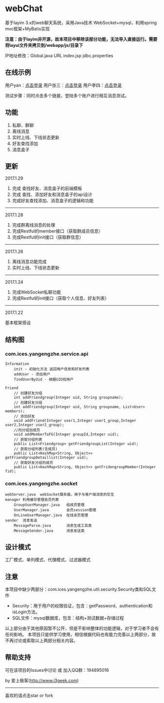 # webChat

基于layim 3.x的web聊天系统，采用Java技术 WebSocket+mysql，利用spring mvc框架+MyBatis实现

**注意：由于layim非开源，故本项目中移除该部分功能，无法导入直接运行。需要将layui文件夹拷贝到/webapp/js/目录下**

IP地址修改：Global.java URL index.jsp jdbc.properties

## 在线示例

用户yan：[点击登录](http://www.7tool.cn:8090/webchat/?uid=10000&key=10000)
用户张三：[点击登录](http://www.7tool.cn:8090/webchat/?uid=10001&key=10001)
用户李四：[点击登录](http://www.7tool.cn:8090/webchat/?uid=10002&key=10002)

测试步骤：同时点击多个链接，登陆多个账户进行相互消息测试。

## 功能

1. 私聊、群聊
2. 离线消息
3. 实时上线、下线状态更新
4. 好友查找添加
5. 消息盒子

## 更新

2017.1.29

1. 完成 查找好友、消息盒子的前端模板
2. 完成 查找、添加好友和消息盒子的api设计
3. 完成好友查找添加、消息盒子的逻辑和功能

---

2017.1.28

1. 完成群离线消息的处理
2. 完成Restful的member接口（获取群成员信息）
3. 完成Restful的init接口（获取群信息）

---

2017.1.26

1. 离线消息功能完成
2. 实时上线、下线状态更新

---

2017.1.24

1. 完成WebSocket私聊功能
2. 完成Restful的init接口（获取个人信息、好友列表）

---

2017.1.22

基本框架搭设

## 结构图

### com.ices.yangengzhe.service.api

	Information
		init - 初始化方法 返回用户信息和好友列表
		addUser - 添加用户
		findUserByUid - 根据UID找用户
		
	Friend
		// 创建好友分组
	    int addFriendgroup(Integer uid, String groupname);
	    // 创建好友分组
	    int addFriendgroup(Integer uid, String groupname, List<User> members);
	    // 添加好友
	    void addFriend(Integer user1,Integer user1_group,Integer user2,Integer user2_group);
	    //向分组加成员
	    void addMemberToFG(Integer groupId,Integer uid);
	    // 获取分组列表
	    public List<Friendgroup> getFriendgroupList(Integer uid);
	    // 获取分组列表(含成员)
	    public List<HashMap<String, Object>> getFriendgroupDetaillist(Integer uid);
	    // 获取好友分组的成员
	    public List<HashMap<String, Object>> getFridengroupMember(Integer fid);

### com.ices.yangengzhe.socket

	webServer.java	webSocket服务器，用于与客户端消息的交互	
	manager	利用缓存管理会员列表
		GroupUserManager.java	组成员管理
		UserManager.java		会员session管理
		OnLineUserManager.java	在线会员管理
	sender 	消息发送
		MessageParse.java		消息生成工具类
		MessageSender.java		消息发送类

## 设计模式

工厂模式、单列模式、代理模式、过滤器模式

## 注意

本项目中缺少两部分：com.ices.yangengzhe.util.security.Security类和SQL文件

- Security：用于用户的权限验证，包含：getPassword、authentication和isLogin方法。
- SQL文件：mysql数据库，包含：结构+测试数据+存储过程

以上部分由于其他原因暂不公开，但是不影响整体的功能逻辑，对于学习者不会有任何影响。
本项目只是供学习使用，相信根据代码也有能力完善以上两部分，故不再讨论或索取以上两部分相关内容。

## 帮助支持

可在该项目的Issues中讨论 或 加入QQ群：194895016

by 爱上极客(http://www.i3geek.com)

---

喜欢的请点击star or fork